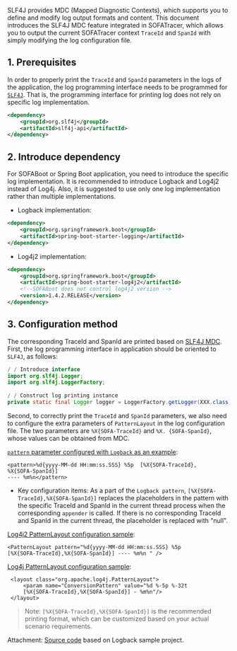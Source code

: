 SLF4J provides MDC (Mapped Diagnostic Contexts), which supports you to define and modify log output formats and content. This document introduces the  SLF4J MDC feature integrated in SOFATracer, which allows you to output the current SOFATracer context `TraceId` and `SpanId` with simply modifying the log configuration file.

## 1. Prerequisites

In order to properly print the `TraceId` and `SpanId` parameters in the logs of the application, the log programming interface needs to be programmed for [`SLF4J`]((https://www.slf4j.org/manual.html)). That is, the programming interface for printing log does not rely on specific log implementation.

```xml
<dependency>
    <groupId>org.slf4j</groupId>
    <artifactId>slf4j-api</artifactId>
</dependency>
```

## 2. Introduce dependency

For SOFABoot or Spring Boot application, you need to introduce the specific log implementation. It is recommended to introduce Logback and Log4j2 instead of Log4j. Also, it is suggested to use only one log implementation rather than multiple implementations.

* Logback implementation:

```xml
<dependency>
    <groupId>org.springframework.boot</groupId>
    <artifactId>spring-boot-starter-logging</artifactId>
</dependency>
```

* Log4j2 implementation:

```xml
<dependency>
    <groupId>org.springframework.boot</groupId>
    <artifactId>spring-boot-starter-log4j2</artifactId>
    <!--SOFABoot does not control log4j2 version -->
    <version>1.4.2.RELEASE</version>
</dependency>
```

## 3. Configuration method

The corresponding TraceId and SpanId are printed based on [SLF4J MDC](https://www.slf4j.org/manual.html). First, the log programming interface in application should be oriented to `SLF4J`, as follows:

```java
/ / Introduce interface
import org.slf4j.Logger;
import org.slf4j.LoggerFactory;
	
/ / Construct log printing instance
private static final Logger logger = LoggerFactory.getLogger(XXX.class);
```

Second, to correctly print the `TraceId` and `SpanId` parameters, we also need to configure the extra parameters of `PatternLayout` in the log configuration file. The two parameters are `%X{SOFA-TraceId}` and `%X. {SOFA-SpanId}`, whose values ​​can be obtained from MDC. 

[ `pattern` parameter configured with `Logback` as an example](https://logback.qos.ch/):

```
<pattern>%d{yyyy-MM-dd HH:mm:ss.SSS} %5p  [%X{SOFA-TraceId},
%X{SOFA-SpanId}] 
---- %m%n</pattern>
```

* Key configuration items: As a part of the `Logback pattern`, `[%X{SOFA-TraceId},%X{SOFA-SpanId}]` replaces the placeholders in the pattern with the specific TraceId and SpanId in the current thread process when the corresponding `appender` is called. If there is no corresponding TraceId and SpanId in the current thread, the placeholder is replaced with "null".

[Log4j2 PatternLayout configuration sample](https://logging.apache.org/log4j/2.0/manual/layouts.html):

```
<PatternLayout pattern="%d{yyyy-MM-dd HH:mm:ss.SSS} %5p 
[%X{SOFA-TraceId},%X{SOFA-SpanId}] ---- %m%n " />
```


[Log4j PatternLayout configuration sample](https://logging.apache.org/log4j/1.2/apidocs/org/apache/log4j/PatternLayout.html):

```
 <layout class="org.apache.log4j.PatternLayout">
     <param name="ConversionPattern" value="%d %-5p %-32t 
     [%X{SOFA-TraceId},%X{SOFA-SpanId}] - %m%n"/>
 </layout>
```


> Note: `[%X{SOFA-TraceId},%X{SOFA-SpanId}]` is the recommended printing format, which can be customized based on your actual scenario requirements.

Attachment: [Source code](https://github.com/alipay/sofa-tracer/tree/master/tracer-samples/tracer-sample-with-slf4j) based on Logback sample project.

